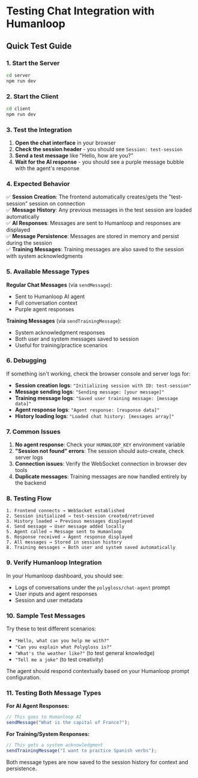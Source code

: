 # Testing Chat Integration with Humanloop

## Quick Test Guide

### 1. Start the Server
```bash
cd server
npm run dev
```

### 2. Start the Client
```bash
cd client
npm run dev
```

### 3. Test the Integration

1. **Open the chat interface** in your browser
2. **Check the session header** - you should see `Session: test-session`
3. **Send a test message** like "Hello, how are you?"
4. **Wait for the AI response** - you should see a purple message bubble with the agent's response

### 4. Expected Behavior

✅ **Session Creation**: The frontend automatically creates/gets the "test-session" session on connection  
✅ **Message History**: Any previous messages in the test session are loaded automatically  
✅ **AI Responses**: Messages are sent to Humanloop and responses are displayed  
✅ **Message Persistence**: Messages are stored in memory and persist during the session  
✅ **Training Messages**: Training messages are also saved to the session with system acknowledgments  

### 5. Available Message Types

**Regular Chat Messages** (via `sendMessage`):
- Sent to Humanloop AI agent
- Full conversation context
- Purple agent responses

**Training Messages** (via `sendTrainingMessage`):
- System acknowledgment responses
- Both user and system messages saved to session
- Useful for training/practice scenarios

### 6. Debugging

If something isn't working, check the browser console and server logs for:

- **Session creation logs**: `"Initializing session with ID: test-session"`
- **Message sending logs**: `"Sending message: [your message]"`
- **Training message logs**: `"Saved user training message: [message data]"`
- **Agent response logs**: `"Agent response: [response data]"`
- **History loading logs**: `"Loaded chat history: [messages array]"`

### 7. Common Issues

1. **No agent response**: Check your `HUMANLOOP_KEY` environment variable
2. **"Session not found" errors**: The session should auto-create, check server logs
3. **Connection issues**: Verify the WebSocket connection in browser dev tools
4. **Duplicate messages**: Training messages are now handled entirely by the backend

### 8. Testing Flow

```
1. Frontend connects → WebSocket established
2. Session initialized → test-session created/retrieved  
3. History loaded → Previous messages displayed
4. Send message → User message added locally
5. Agent called → Message sent to Humanloop
6. Response received → Agent response displayed
7. All messages → Stored in session history
8. Training messages → Both user and system saved automatically
```

### 9. Verify Humanloop Integration

In your Humanloop dashboard, you should see:
- Logs of conversations under the `polygloss/chat-agent` prompt
- User inputs and agent responses
- Session and user metadata

### 10. Sample Test Messages

Try these to test different scenarios:
- `"Hello, what can you help me with?"`
- `"Can you explain what Polygloss is?"`
- `"What's the weather like?"` (to test general knowledge)
- `"Tell me a joke"` (to test creativity)

The agent should respond contextually based on your Humanloop prompt configuration.

### 11. Testing Both Message Types

**For AI Agent Responses:**
```javascript
// This goes to Humanloop AI
sendMessage("What is the capital of France?");
```

**For Training/System Responses:**
```javascript  
// This gets a system acknowledgment
sendTrainingMessage("I want to practice Spanish verbs");
```

Both message types are now saved to the session history for context and persistence. 